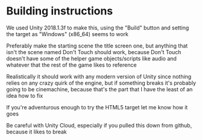 # Building instructions

We used Unity 2018.1.3f to make this, using the "Build" button and setting the target as "Windows" (x86_64) seems to work

Preferably make the starting scene the title screen one, but anything that isn't the scene named Don't Touch should work, because Don't Touch doesn't have some of the helper game objects/scripts like audio and whatever that the rest of the game likes to reference

Realistically it should work with any modern version of Unity since nothing relies on any crazy quirk of the engine, but if something breaks it's probably going to be cinemachine, because that's the part that I have the least of an idea how to fix

If you're adventurous enough to try the HTML5 target let me know how it goes

Be careful with Unity Cloud, especially if you pulled this down from github, because it likes to break